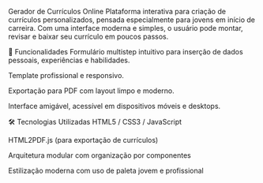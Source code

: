  Gerador de Currículos Online
Plataforma interativa para criação de currículos personalizados, pensada especialmente para jovens em início de carreira.
Com uma interface moderna e simples, o usuário pode montar, revisar e baixar seu currículo em poucos passos.



🚀 Funcionalidades
Formulário multistep intuitivo para inserção de dados pessoais, experiências e habilidades.

Template profissional e responsivo.

Exportação para PDF com layout limpo e moderno.

Interface amigável, acessível em dispositivos móveis e desktops.



🛠️ Tecnologias Utilizadas
HTML5 / CSS3 / JavaScript

HTML2PDF.js (para exportação de currículos)

Arquitetura modular com organização por componentes

Estilização moderna com uso de paleta jovem e profissional

